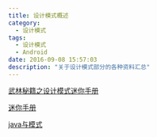 ```yaml
---
title: 设计模式概述
category:
  - 设计模式
tags:
  - 设计模式
  - Android
date: 2016-09-08 15:57:03
description: "关于设计模式部分的各种资料汇总"
---
```


[武林秘籍之设计模式迷你手册](http://www.jianshu.com/p/7023407b2512)

[迷你手册](http://www.uml.org.cn/chanpin/intro/WebHelp/%E8%AE%BE%E8%AE%A1%E6%A8%A1%E5%BC%8F%E8%BF%B7%E4%BD%A0%E6%89%8B%E5%86%8C.htm)

[java与模式](http://www.cnblogs.com/java-my-life/default.html?page=3)